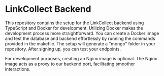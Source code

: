 # LinkCollect Backend

This repository contains the setup for the LinkCollect backend using TypeScript and Docker for development. Utilizing Docker makes the development process more straightforward. You can create a Docker image and test the database and backend effortlessly by running the commands provided in the makefile. The setup will generate a "mongo" folder in your repository. After signing up, you can test your endpoints.

For development purposes, creating an Nginx image is optional. The Nginx image acts as a proxy to our backend port, facilitating smoother interactions.

